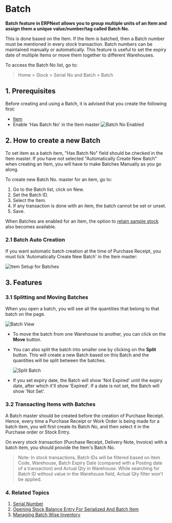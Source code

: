 <!-- add-breadcrumbs -->
# Batch

**Batch feature in ERPNext allows you to group multiple units of an Item and assign them a unique value/number/tag called Batch No.**

This is done based on the Item. If the Item is batched, then a Batch number must be mentioned in every stock transaction. Batch numbers can be maintained manually or automatically. This feature is useful to set the expiry date of multiple Items or move them together to different Warehouses.

To access the Batch No list, go to:
> Home > Stock > Serial No and Batch > Batch


## 1. Prerequisites
Before creating and using a Batch, it is advised that you create the following first:

* [Item](/docs/v13/user/manual/en/stock/item)
* Enable 'Has Batch No' in the Item master
    ![Batch No Enabled](/docs/v13/assets/img/stock/batch-no-enabled.png)


## 2. How to create a new Batch

To set item as a batch item, "Has Batch No" field should be checked in the Item master. If you have not selected "Automatically Create New Batch" when creating an Item, you will have to make Batches Manually as you go along.

To create new Batch No. master for an item, go to:

1. Go to the Batch list, click on New.
1. Set the Batch ID.
1. Select the Item.
1. If any transaction is done with an item, the batch cannot be set or unset.
1. Save.

When Batches are enabled for an Item, the option to [retain sample stock](/docs/v13/user/manual/en/stock/retain-sample-stock) also becomes available.

### 2.1 Batch Auto Creation
If you want automatic batch creation at the time of Purchase Receipt, you must tick 'Automatically Create New Batch' in the Item master:

<img class="screenshot" alt="Item Setup for Batches" src="{{docs_base_url}}/v13/assets/img/stock/item_setup_for_batch.png">

## 3. Features
### 3.1 Splitting and Moving Batches

When you open a batch, you will see all the quantities that belong to that batch on the page.

<img class="screenshot" alt="Batch View" src="{{docs_base_url}}/v13/assets/img/stock/batch_view.png">

* To move the batch from one Warehouse to another, you can click on the **Move** button.

* You can also split the batch into smaller one by clicking on the **Split** button. This will create a new Batch based on this Batch and the quantities will be split between the batches.

    ![Split Batch](/docs/v13/assets/img/stock/batch_split.png)

* If you set expiry date, the Batch will show 'Not Expired' until the expiry date, after which it'll show 'Expired'. If a date is not set, the Batch will show 'Not Set'.

### 3.2 Transacting Items with Batches

A Batch master should be created before the creation of Purchase Receipt.
Hence, every time a Purchase Receipt or Work Order is being made for a batch item,
you will first create its Batch No, and then select it in the Purchase order or Stock Entry.

On every stock transaction (Purchase Receipt, Delivery Note, Invoice) with a batch item,
you should provide the Item's Batch No.

> Note: In stock transactions, Batch IDs will be filtered based on Item Code, Warehouse,
Batch Expiry Date (compared with a Posting date of a transaction) and Actual Qty in Warehouse.
While searching for Batch ID  without value in the Warehouse field, Actual Qty filter won't be applied.

### 4. Related Topics
1. [Serial Number](/docs/v13/user/manual/en/stock/serial-no)
1. [Opening Stock Balance Entry For Serialized And Batch Item](/docs/v13/user/manual/en/stock/articles/opening-stock-balance-entry-for-serialized-and-batch-item)
1. [Managing Batch Wise Inventory](/docs/v13/user/manual/en/stock/articles/managing-batch-wise-inventory)
